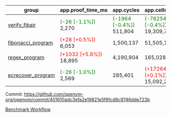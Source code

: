 | group | app.proof_time_ms | app.cycles | app.cells_used | leaf.proof_time_ms | leaf.cycles | leaf.cells_used |
| -- | -- | -- | -- | -- | -- | -- |
| [verify_fibair](https://github.com/openvm-org/openvm/blob/benchmark-results/benchmarks-pr/1255/verify_fibair-401610adc3efa2e19821e5f6fcd8c9746dde723b.md) |<span style='color: green'>(-26 [-1.1%])</span> 2,270 | <span style='color: green'>(-1964 [-0.4%])</span> 511,804 | <span style='color: green'>(-76254 [-0.4%])</span> 19,309,709 |- | - | - |
| [fibonacci_program](https://github.com/openvm-org/openvm/blob/benchmark-results/benchmarks-pr/1255/fibonacci-401610adc3efa2e19821e5f6fcd8c9746dde723b.md) |<span style='color: red'>(+28 [+0.5%])</span> 6,053 |  1,500,137 |  51,505,102 |- | - | - |
| [regex_program](https://github.com/openvm-org/openvm/blob/benchmark-results/benchmarks-pr/1255/regex-401610adc3efa2e19821e5f6fcd8c9746dde723b.md) |<span style='color: red'>(+1032 [+5.8%])</span> 18,895 |  4,190,904 |  165,028,173 |- | - | - |
| [ecrecover_program](https://github.com/openvm-org/openvm/blob/benchmark-results/benchmarks-pr/1255/ecrecover-401610adc3efa2e19821e5f6fcd8c9746dde723b.md) |<span style='color: green'>(-26 [-1.0%])</span> 2,569 |  285,401 | <span style='color: red'>(+17264 [+0.1%])</span> 15,092,297 |- | - | - |


Commit: https://github.com/openvm-org/openvm/commit/401610adc3efa2e19821e5f6fcd8c9746dde723b

[Benchmark Workflow](https://github.com/openvm-org/openvm/actions/runs/12919031954)
